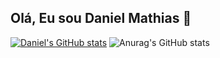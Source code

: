  ## Olá, Eu sou Daniel Mathias 👋
 
[![Daniel's GitHub stats](https://github-readme-stats.vercel.app/api?username=Daniel)](https://github.com/anuraghazra/github-readme-stats)
![Anurag's GitHub stats](https://github-readme-stats.vercel.app/api?username=Daniel&hide=contribs,prs)
